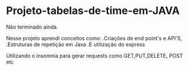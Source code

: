 # Projeto-tabelas-de-time-em-JAVA
Não terminado ainda.

Nesse projeto aprendi conceitos como: 
.Criações de end point's e API'S, 
.Estruturas de repetição em Java 
.E utilização do express

Utilizando o insomnia para gerar requests como GET,PUT,DELETE, POST etc
